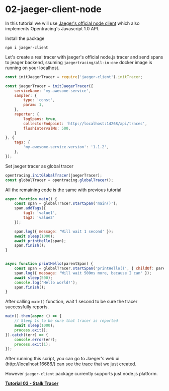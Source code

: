 # 02-jaeger-client-node

In this tutorial we will use [Jaeger's official node client](https://github.com/jaegertracing/jaeger-client-node) which also implements Opentracing's Javascript 1.0 API.

Install the package

```
npm i jaeger-client
```

Let's create a real tracer with jaeger's official node.js tracer
and send spans to jeager backend, ssuming `jaegertracing/all-in-one`
docker image is running on your localhost.

```js
const initJaegerTracer = require('jaeger-client').initTracer;

const jaegerTracer = initJaegerTracer({
    serviceName: 'my-awesome-service',
    sampler: {
        type: 'const',
        param: 1,
    },
    reporter: {
        logSpans: true,
        collectorEndpoint: 'http://localhost:14268/api/traces',
        flushIntervalMs: 500,
    }
}, {
    tags: {
        'my-awesome-service.version': '1.1.2',
    },
});
```

Set jaeger tracer as global tracer

```js
opentracing.initGlobalTracer(jaegerTracer);
const globalTracer = opentracing.globalTracer();
```

All the remaining code is the same with previous tutorial

```js
async function main() {
    const span = globalTracer.startSpan('main()');
    span.addTags({
        tag1: 'value1',
        tag2: 'value2'
    });

    span.log({ message: 'Will wait 1 second' });
    await sleep(1000);
    await printHello(span);
    span.finish();
}


async function printHello(parentSpan) {
    const span = globalTracer.startSpan('printHello()', { childOf: parentSpan });
    span.log({ message: 'Will wait 500ms more, because I can' });
    await sleep(500);
    console.log('Hello world!');
    span.finish();
}
```

After calling `main()` function, wait 1 second to be sure the tracer successfully reports.

```js
main().then(async () => {
    // Sleep 1s to be sure that tracer is reported
    await sleep(1000);
    process.exit();
}).catch((err) => {
    console.error(err);
    process.exit(1);
});
```

After running this script, you can go to Jaeger's web ui (http://localhost:16686/) can see the trace that we just created.

However `jaeger-client` package currently supports just node.js platform.

**[Tutorial 03 - Stalk Tracer](../03-stalk-tracer/README.md)**
